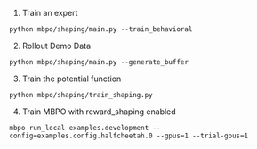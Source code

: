 1. Train an expert
```
python mbpo/shaping/main.py --train_behavioral
```

2. Rollout Demo Data
```
python mbpo/shaping/main.py --generate_buffer
```

3. Train the potential function
```
python mbpo/shaping/train_shaping.py
```

4. Train MBPO with reward_shaping enabled
```
mbpo run_local examples.development --config=examples.config.halfcheetah.0 --gpus=1 --trial-gpus=1
```